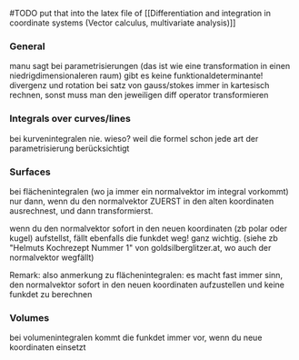 

#TODO put that into the latex file of [[Differentiation and integration in coordinate systems (Vector calculus, multivariate analysis)]]


### General
manu sagt bei parametrisierungen (das ist wie eine transformation in einen niedrigdimensionaleren raum) gibt es keine funktionaldeterminante!
divergenz und rotation bei satz von gauss/stokes immer in kartesisch rechnen, sonst muss man  den jeweiligen diff operator transformieren


### Integrals over curves/lines
bei kurvenintegralen nie. wieso? weil die formel schon jede art der parametrisierung berücksichtigt


### Surfaces
bei flächenintegralen (wo ja immer ein normalvektor im integral vorkommt) nur dann, wenn du den normalvektor ZUERST in den alten koordinaten ausrechnest, und dann transformierst.

wenn du den normalvektor sofort in den neuen koordinaten (zb polar oder kugel) aufstellst, fällt ebenfalls die funkdet weg! ganz wichtig.
(siehe zb "Helmuts Kochrezept Nummer 1" von goldsilberglitzer.at, wo auch der normalvektor wegfällt)

Remark:
also anmerkung zu flächenintegralen: es macht fast immer sinn, den normalvektor sofort in den neuen koordinaten aufzustellen und keine funkdet zu berechnen


### Volumes
bei volumenintegralen kommt die funkdet immer vor, wenn du neue koordinaten einsetzt


